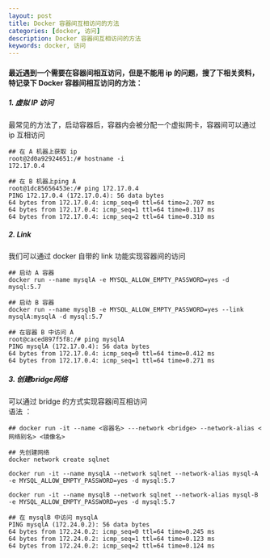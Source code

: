 ```yaml
---
layout: post  
title: Docker 容器间互相访问的方法  
categories: [docker, 访问]  
description: Docker 容器间互相访问的方法  
keywords: docker, 访问  
---
```


#### 最近遇到一个需要在容器间相互访问，但是不能用 ip 的问题，搜了下相关资料，特记录下 Docker 容器间相互访问的方法：

##### 1. 虚拟 IP 访问
最常见的方法了，启动容器后，容器内会被分配一个虚拟网卡，容器间可以通过 ip 互相访问  

```
## 在 A 机器上获取 ip
root@2d0a92924651:/# hostname -i
172.17.0.4

## 在 B 机器上ping A
root@1dc85656453e:/# ping 172.17.0.4
PING 172.17.0.4 (172.17.0.4): 56 data bytes
64 bytes from 172.17.0.4: icmp_seq=0 ttl=64 time=2.707 ms
64 bytes from 172.17.0.4: icmp_seq=1 ttl=64 time=0.117 ms
64 bytes from 172.17.0.4: icmp_seq=2 ttl=64 time=0.310 ms
```

##### 2. Link
我们可以通过 docker 自带的 link 功能实现容器间的访问

```
## 启动 A 容器
docker run --name mysqlA -e MYSQL_ALLOW_EMPTY_PASSWORD=yes -d mysql:5.7

## 启动 B 容器
docker run --name mysqlB -e MYSQL_ALLOW_EMPTY_PASSWORD=yes --link mysqlA:mysqlA -d mysql:5.7

## 在容器 B 中访问 A
root@caced897f5f8:/# ping mysqlA
PING mysqlA (172.17.0.4): 56 data bytes
64 bytes from 172.17.0.4: icmp_seq=0 ttl=64 time=0.412 ms
64 bytes from 172.17.0.4: icmp_seq=1 ttl=64 time=0.271 ms
```
##### 3. 创建bridge网络
可以通过 bridge 的方式实现容器间互相访问  
语法 ：

```
## docker run -it --name <容器名> ---network <bridge> --network-alias <网络别名> <镜像名>

## 先创建网络
docker network create sqlnet

docker run -it --name mysqlA --network sqlnet --network-alias mysql-A -e MYSQL_ALLOW_EMPTY_PASSWORD=yes -d mysql:5.7

docker run -it --name mysqlB --network sqlnet --network-alias mysql-B -e MYSQL_ALLOW_EMPTY_PASSWORD=yes -d mysql:5.7

## 在 mysqlB 中访问 mysqlA
PING mysqlA (172.24.0.2): 56 data bytes
64 bytes from 172.24.0.2: icmp_seq=0 ttl=64 time=0.245 ms
64 bytes from 172.24.0.2: icmp_seq=1 ttl=64 time=0.123 ms
64 bytes from 172.24.0.2: icmp_seq=2 ttl=64 time=0.124 ms
```

